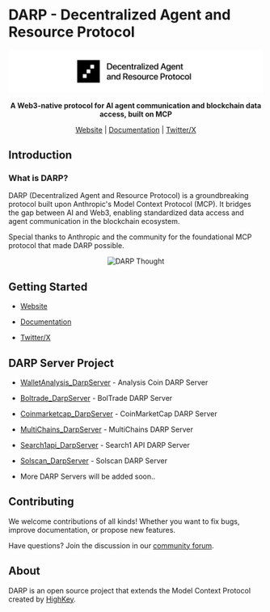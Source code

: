 # DARP - Decentralized Agent and Resource Protocol

<p align="center">
  <img src="assets/DARP.png" alt="DARP Logo" />
</p>

<p align="center">
  <strong>A Web3-native protocol for AI agent communication and blockchain data access, built on MCP</strong>
</p>

<p align="center">
  <a href="https://highkey.ai">Website</a> |
  <a href="https://docs.highkey.ai/">Documentation</a> |
  <a href="https://x.com/highkey_ai">Twitter/X</a>
</p>


## Introduction

### What is DARP?

DARP (Decentralized Agent and Resource Protocol) is a groundbreaking protocol built upon Anthropic's Model Context Protocol (MCP). It bridges the gap between AI and Web3, enabling standardized data access and agent communication in the blockchain ecosystem.

Special thanks to Anthropic and the community for the foundational MCP protocol that made DARP possible.



<p align="center">
  <img src="https://docs.highkey.ai/~gitbook/image?url=https%3A%2F%2F4103679112-files.gitbook.io%2F%7E%2Ffiles%2Fv0%2Fb%2Fgitbook-x-prod.appspot.com%2Fo%2Fspaces%252FzNVuFDAMBwjqJzx3lDwJ%252Fuploads%252FtnedRTRnadWZ34DGQ2NI%252FHTTP%2520vs%2520DARP.png%3Falt%3Dmedia%26token%3D29c13eb5-7aff-4497-b331-d90a5e9c0bac&width=768&dpr=4&quality=100&sign=49603232&sv=2" width="500" alt="DARP Thought" />
</p>

## Getting Started

-  [Website](https://highkey.ai)  

-  [Documentation](https://docs.highkey.ai) 

-  [Twitter/X](https://x.com/highkey_ai) 

## DARP Server Project 
- [WalletAnalysis_DarpServer](https://github.com/DARPAI/WalletAnalysis_DarpServer) - Analysis Coin DARP Server
- [Boltrade_DarpServer](https://github.com/DARPAI/Boltrade_DarpServer) - BolTrade DARP Server
- [Coinmarketcap_DarpServer](https://github.com/DARPAI/Coinmarketcap_DarpServer) - CoinMarketCap DARP Server
- [MultiChains_DarpServer](https://github.com/DARPAI/MultiChains_DarpServer) - MultiChains DARP Server
- [Search1api_DarpServer](https://github.com/DARPAI/Search1api_DarpServer) - Search1 API DARP Server
- [Solscan_DarpServer](https://github.com/DARPAI/Solscan_DarpServer) - Solscan DARP Server

 - More DARP Servers will be added soon..

## Contributing


We welcome contributions of all kinds! Whether you want to fix bugs, improve documentation, or propose new features.

Have questions? Join the discussion in our [community forum](https://github.com/orgs/DARPAI/discussions).
## About

DARP is an open source project that extends the Model Context Protocol created by [HighKey](https://highkey.ai). 
